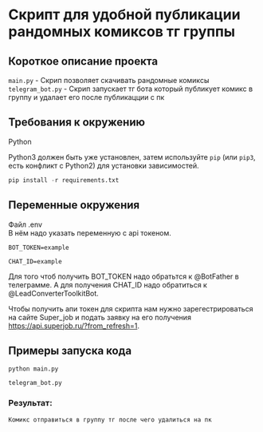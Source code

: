 # Скрипт для удобной публикации рандомных комиксов тг группы

## Короткое описание проекта

```main.py``` - Скрип позволяет скачивать рандомные комиксы
```telegram_bot.py``` - Скрип запускает тг бота который публикует комикс в группу и удалает его после публикацции с пк

## Требования к окружению
Python

Python3 должен быть уже установлен,
затем используйте `pip` (или `pip3`, есть конфликт с Python2) для установки зависимостей.
```python
pip install -r requirements.txt
```

## Переменные окружения
Файл .env      
В нём надо указать переменную с api токеном.
```
BOT_TOKEN=example
```
```
CHAT_ID=example
```
Для того чтоб получить BOT_TOKEN надо обратьтся к @BotFather в телеграмме.
А для получения CHAT_ID надо обратиться к @LeadConverterToolkitBot.

Чтобы получить апи токен для скрипта нам нужно зарегестрироваться на сайте Super_job и подать заявку на его получения https://api.superjob.ru/?from_refresh=1.

## Примеры запуска кода
```
python main.py
```
```
telegram_bot.py
```
### Результат:

```
Комикс отправиться в группу тг после чего удалиться на пк
```
